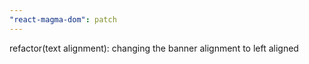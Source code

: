 ```yaml
---
"react-magma-dom": patch
---
```


refactor(text alignment): changing the banner alignment to left aligned
